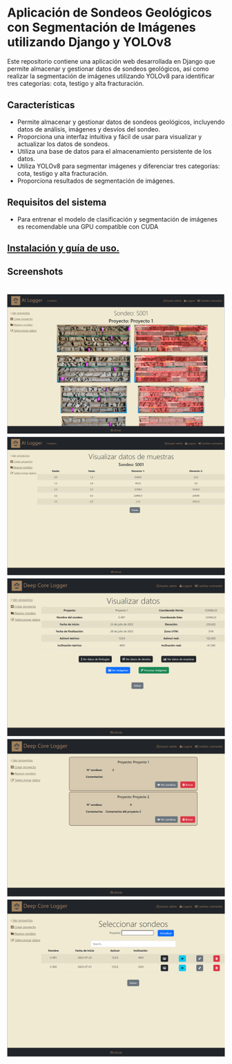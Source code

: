 
# Aplicación de Sondeos Geológicos con Segmentación de Imágenes utilizando Django y YOLOv8

Este repositorio contiene una aplicación web desarrollada en Django que permite almacenar y gestionar datos de sondeos geológicos, así como realizar la segmentación de imágenes utilizando YOLOv8 para identificar tres categorías: cota, testigo y alta fracturación.

## Características

- Permite almacenar y gestionar datos de sondeos geológicos, incluyendo datos de análisis, imágenes y desvíos del sondeo.
- Proporciona una interfaz intuitiva y fácil de usar para visualizar y actualizar los datos de sondeos.
- Utiliza una base de datos para el almacenamiento persistente de los datos.
- Utiliza YOLOv8 para segmentar imágenes y diferenciar tres categorías: cota, testigo y alta fracturación.
- Proporciona resultados de segmentación de imágenes.

## Requisitos del sistema

- Para entrenar el modelo de clasificación y segmentación de imágenes es recomendable una GPU compatible con CUDA

## [Instalación y guía de uso.](https://github.com/JorgeFBZ/Deep-core/blob/master/screenshots/tutorial.md)
## Screenshots
![Image text](https://github.com/JorgeFBZ/Deep-core/blob/master/screenshots/imgs.png)
![Image text](https://github.com/JorgeFBZ/Deep-core/blob/master/screenshots/samples.png)
![Image text](https://github.com/JorgeFBZ/Deep-core/blob/master/screenshots/ver_datos.png)
![Image text](https://github.com/JorgeFBZ/Deep-core/blob/master/screenshots/proyectos.png)
![Image text](https://github.com/JorgeFBZ/Deep-core/blob/master/screenshots/ver_sondeos.png)
=======

